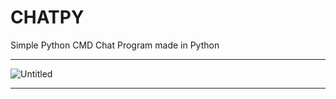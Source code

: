 # CHATPY

Simple Python CMD Chat Program made in Python
_____________________________________________________________
![Untitled](https://github.com/user-attachments/assets/e0738b1c-b838-47b4-be8f-24a167a512fd)
_____________________________________________________________


